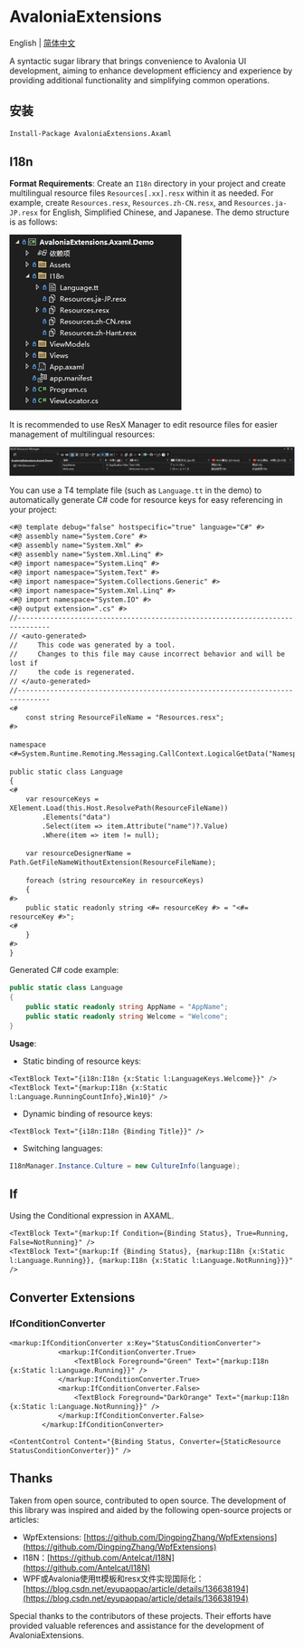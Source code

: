 # AvaloniaExtensions

English | [简体中文](README.zh-CN.md)

A syntactic sugar library that brings convenience to Avalonia UI development, aiming to enhance development efficiency and experience by providing additional functionality and simplifying common operations.

## 安装

```bash
Install-Package AvaloniaExtensions.Axaml
```

## I18n

**Format Requirements**: Create an `I18n` directory in your project and create multilingual resource files `Resources[.xx].resx` within it as needed. For example, create `Resources.resx`, `Resources.zh-CN.resx`, and `Resources.ja-JP.resx` for English, Simplified Chinese, and Japanese. The demo structure is as follows:

![](doc/imgs/ResourceDir.png)

It is recommended to use ResX Manager to edit resource files for easier management of multilingual resources:

![](doc/imgs/ResourceConfig.png)

You can use a T4 template file (such as `Language.tt` in the demo) to automatically generate C# code for resource keys for easy referencing in your project:

```tt
<#@ template debug="false" hostspecific="true" language="C#" #>
<#@ assembly name="System.Core" #>
<#@ assembly name="System.Xml" #>
<#@ assembly name="System.Xml.Linq" #>
<#@ import namespace="System.Linq" #>
<#@ import namespace="System.Text" #>
<#@ import namespace="System.Collections.Generic" #>
<#@ import namespace="System.Xml.Linq" #>
<#@ import namespace="System.IO" #>
<#@ output extension=".cs" #>
//------------------------------------------------------------------------------  
// <auto-generated>  
//     This code was generated by a tool.  
//     Changes to this file may cause incorrect behavior and will be lost if  
//     the code is regenerated.  
// </auto-generated>  
//------------------------------------------------------------------------------
<#
    const string ResourceFileName = "Resources.resx";
#>

namespace <#=System.Runtime.Remoting.Messaging.CallContext.LogicalGetData("NamespaceHint").ToString()#>;

public static class Language
{
<#
    var resourceKeys = XElement.Load(this.Host.ResolvePath(ResourceFileName))
        .Elements("data")
        .Select(item => item.Attribute("name")?.Value)
        .Where(item => item != null);

	var resourceDesignerName = Path.GetFileNameWithoutExtension(ResourceFileName);

    foreach (string resourceKey in resourceKeys)
    {
#>
	public static readonly string <#= resourceKey #> = "<#= resourceKey #>";
<#
    }
#>
}
```

Generated C# code example:

```csharp
public static class Language
{
	public static readonly string AppName = "AppName";
	public static readonly string Welcome = "Welcome";
}
```

**Usage**:

- Static binding of resource keys:

```axaml
<TextBlock Text="{i18n:I18n {x:Static l:LanguageKeys.Welcome}}" />
<TextBlock Text="{markup:I18n {x:Static l:Language.RunningCountInfo},Win10}" />
```

- Dynamic binding of resource keys:

```axaml
<TextBlock Text="{i18n:I18n {Binding Title}}" />
```

- Switching languages:

```csharp
I18nManager.Instance.Culture = new CultureInfo(language);
```

## If

Using the Conditional expression in AXAML.

```axaml
<TextBlock Text="{markup:If Condition={Binding Status}, True=Running, False=NotRunning}" />
<TextBlock Text="{markup:If {Binding Status}, {markup:I18n {x:Static l:Language.Running}}, {markup:I18n {x:Static l:Language.NotRunning}}}" />
```

## Converter Extensions

### IfConditionConverter

```axaml
<markup:IfConditionConverter x:Key="StatusConditionConverter">
            <markup:IfConditionConverter.True>
                <TextBlock Foreground="Green" Text="{markup:I18n {x:Static l:Language.Running}}" />
            </markup:IfConditionConverter.True>
            <markup:IfConditionConverter.False>
                <TextBlock Foreground="DarkOrange" Text="{markup:I18n {x:Static l:Language.NotRunning}}" />
            </markup:IfConditionConverter.False>
        </markup:IfConditionConverter>
```

```axaml
<ContentControl Content="{Binding Status, Converter={StaticResource StatusConditionConverter}}" />
```

## Thanks

Taken from open source, contributed to open source. The development of this library was inspired and aided by the following open-source projects or articles:

- WpfExtensions: [https://github.com/DingpingZhang/WpfExtensions](https://github.com/DingpingZhang/WpfExtensions)
- I18N：[https://github.com/Antelcat/I18N](https://github.com/Antelcat/I18N)
- WPF或Avalonia使用tt模板和resx文件实现国际化：[https://blog.csdn.net/eyupaopao/article/details/136638194](https://blog.csdn.net/eyupaopao/article/details/136638194)

Special thanks to the contributors of these projects. Their efforts have provided valuable references and assistance for the development of AvaloniaExtensions.
